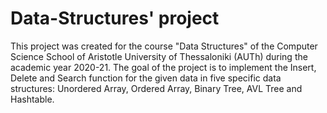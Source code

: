 # Data-Structures' project

This project was created for the course "Data Structures" of the Computer Science School of Aristotle University of Thessaloniki (AUTh) during the academic year 2020-21. 
The goal of the project is to implement the Insert, Delete and Search function for the given data in five specific data structures: Unordered Array, Ordered Array, Binary Tree, AVL Tree and Hashtable.                                                                                                                                    
